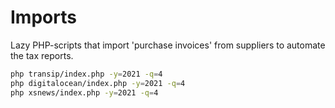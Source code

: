 Imports
===============
Lazy PHP-scripts that import 'purchase invoices' from suppliers
to automate the tax reports.

```bash
php transip/index.php -y=2021 -q=4
php digitalocean/index.php -y=2021 -q=4
php xsnews/index.php -y=2021 -q=4
```
